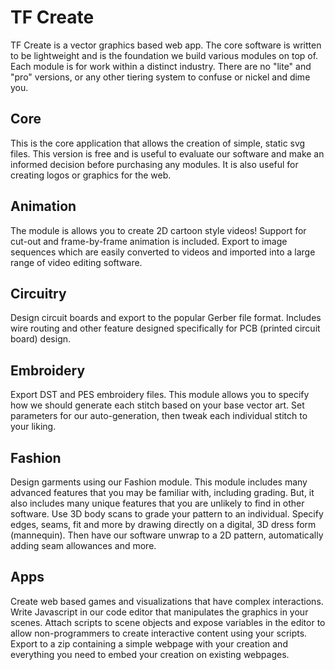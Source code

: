 # TF Create

TF Create is a vector graphics based web app. The core software is written to be lightweight and is the foundation we build various modules on top of. Each module is for work within a distinct industry. There are no "lite" and "pro" versions, or any other tiering system to confuse or nickel and dime you.

## Core

This is the core application that allows the creation of simple, static svg files. This version is free and is useful to evaluate our software and make an informed decision before purchasing any modules. It is also useful for creating logos or graphics for the web.

## Animation

The module is allows you to create 2D cartoon style videos! Support for cut-out and frame-by-frame animation is included. Export to image sequences which are easily converted to videos and imported into a large range of video editing software.

## Circuitry

Design circuit boards and export to the popular Gerber file format. Includes wire routing and other feature designed specifically for PCB (printed circuit board) design.

## Embroidery

Export DST and PES embroidery files. This module allows you to specify how we should generate each stitch based on your base vector art. Set parameters for our auto-generation, then tweak each individual stitch to your liking.

## Fashion

Design garments using our Fashion module. This module includes many advanced features that you may be familiar with, including grading. But, it also includes many unique features that you are unlikely to find in other software. Use 3D body scans to grade your pattern to an individual. Specify edges, seams, fit and more by drawing directly on a digital, 3D dress form (mannequin). Then have our software unwrap to a 2D pattern, automatically adding seam allowances and more.

## Apps

Create web based games and visualizations that have complex interactions. Write Javascript in our code editor that manipulates the graphics in your scenes. Attach scripts to scene objects and expose variables in the editor to allow non-programmers to create interactive content using your scripts. Export to a zip containing a simple webpage with your creation and everything you need to embed your creation on existing webpages.
